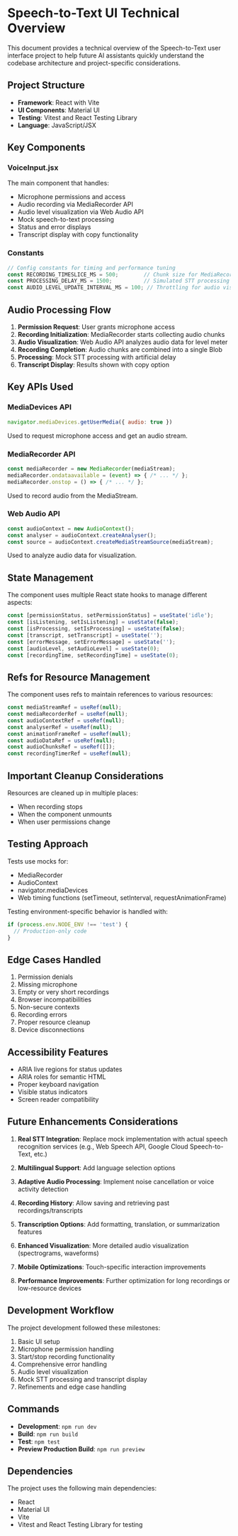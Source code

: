 # Speech-to-Text UI Technical Overview

This document provides a technical overview of the Speech-to-Text user interface project to help future AI assistants quickly understand the codebase architecture and project-specific considerations.

## Project Structure

- **Framework**: React with Vite
- **UI Components**: Material UI
- **Testing**: Vitest and React Testing Library
- **Language**: JavaScript/JSX

## Key Components

### VoiceInput.jsx

The main component that handles:
- Microphone permissions and access
- Audio recording via MediaRecorder API
- Audio level visualization via Web Audio API
- Mock speech-to-text processing
- Status and error displays
- Transcript display with copy functionality

### Constants

```javascript
// Config constants for timing and performance tuning
const RECORDING_TIMESLICE_MS = 500;        // Chunk size for MediaRecorder
const PROCESSING_DELAY_MS = 1500;          // Simulated STT processing delay
const AUDIO_LEVEL_UPDATE_INTERVAL_MS = 100; // Throttling for audio visualization
```

## Audio Processing Flow

1. **Permission Request**: User grants microphone access
2. **Recording Initialization**: MediaRecorder starts collecting audio chunks
3. **Audio Visualization**: Web Audio API analyzes audio data for level meter
4. **Recording Completion**: Audio chunks are combined into a single Blob
5. **Processing**: Mock STT processing with artificial delay
6. **Transcript Display**: Results shown with copy option

## Key APIs Used

### MediaDevices API
```javascript
navigator.mediaDevices.getUserMedia({ audio: true })
```
Used to request microphone access and get an audio stream.

### MediaRecorder API
```javascript
const mediaRecorder = new MediaRecorder(mediaStream);
mediaRecorder.ondataavailable = (event) => { /* ... */ };
mediaRecorder.onstop = () => { /* ... */ };
```
Used to record audio from the MediaStream.

### Web Audio API
```javascript
const audioContext = new AudioContext();
const analyser = audioContext.createAnalyser();
const source = audioContext.createMediaStreamSource(mediaStream);
```
Used to analyze audio data for visualization.

## State Management

The component uses multiple React state hooks to manage different aspects:

```javascript
const [permissionStatus, setPermissionStatus] = useState('idle');
const [isListening, setIsListening] = useState(false);
const [isProcessing, setIsProcessing] = useState(false);
const [transcript, setTranscript] = useState('');
const [errorMessage, setErrorMessage] = useState('');
const [audioLevel, setAudioLevel] = useState(0);
const [recordingTime, setRecordingTime] = useState(0);
```

## Refs for Resource Management

The component uses refs to maintain references to various resources:

```javascript
const mediaStreamRef = useRef(null);
const mediaRecorderRef = useRef(null);
const audioContextRef = useRef(null);
const analyserRef = useRef(null);
const animationFrameRef = useRef(null);
const audioDataRef = useRef(null);
const audioChunksRef = useRef([]);
const recordingTimerRef = useRef(null);
```

## Important Cleanup Considerations

Resources are cleaned up in multiple places:
- When recording stops
- When the component unmounts
- When user permissions change

## Testing Approach

Tests use mocks for:
- MediaRecorder
- AudioContext
- navigator.mediaDevices
- Web timing functions (setTimeout, setInterval, requestAnimationFrame)

Testing environment-specific behavior is handled with:
```javascript
if (process.env.NODE_ENV !== 'test') {
  // Production-only code
}
```

## Edge Cases Handled

1. Permission denials
2. Missing microphone
3. Empty or very short recordings
4. Browser incompatibilities
5. Non-secure contexts
6. Recording errors
7. Proper resource cleanup
8. Device disconnections

## Accessibility Features

- ARIA live regions for status updates
- ARIA roles for semantic HTML
- Proper keyboard navigation
- Visible status indicators
- Screen reader compatibility

## Future Enhancements Considerations

1. **Real STT Integration**: Replace mock implementation with actual speech recognition services (e.g., Web Speech API, Google Cloud Speech-to-Text, etc.)

2. **Multilingual Support**: Add language selection options

3. **Adaptive Audio Processing**: Implement noise cancellation or voice activity detection

4. **Recording History**: Allow saving and retrieving past recordings/transcripts

5. **Transcription Options**: Add formatting, translation, or summarization features

6. **Enhanced Visualization**: More detailed audio visualization (spectrograms, waveforms)

7. **Mobile Optimizations**: Touch-specific interaction improvements

8. **Performance Improvements**: Further optimization for long recordings or low-resource devices

## Development Workflow

The project development followed these milestones:

1. Basic UI setup
2. Microphone permission handling
3. Start/stop recording functionality
4. Comprehensive error handling
5. Audio level visualization
6. Mock STT processing and transcript display
7. Refinements and edge case handling

## Commands

- **Development**: `npm run dev`
- **Build**: `npm run build`
- **Test**: `npm test`
- **Preview Production Build**: `npm run preview`

## Dependencies

The project uses the following main dependencies:
- React
- Material UI
- Vite
- Vitest and React Testing Library for testing